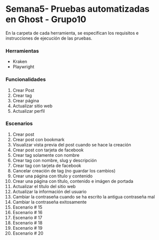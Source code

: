 # Semana5- Pruebas automatizadas en Ghost - Grupo10
En la carpeta de cada herramienta, se especifican los requisitos e instrucciones de ejecución de las pruebas.

### Herramientas
- Kraken
- Playwright

### Funcionalidades
1. Crear Post
2. Crear tag
3. Crear página
4. Actualizar sitio web
5. Actualizar perfil

### Escenarios
1. Crear post
2. Crear post con bookmark
3. Visualizar vista previa del post cuando se hace la creación
4. Crear post con tarjeta de facebook
5. Crear tag solamente con nombre
6. Crear tag con nombre, slug y descripción
7. Crear tag con tarjeta de facebook
8. Cancelar creación de tag (no guardar los cambios)
9. Crear una página con título y contenido
10. Crear una página con título, contenido e imágen de portada
11. Actualizar el título del sitio web
12. Actualizar la información del usuario
13. Cambiar la contraseña cuando se ha escrito la antigua contraseña mal
14. Cambiar la contraseña exitosamente
15. Escenario # 15
16. Escenario # 16
17. Escenario # 17
18. Escenario # 18
19. Escenario # 19
20. Escenario # 20
